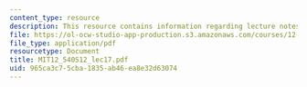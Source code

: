 ```yaml
---
content_type: resource
description: This resource contains information regarding lecture notes.
file: https://ol-ocw-studio-app-production.s3.amazonaws.com/courses/12-540-principles-of-the-global-positioning-system-spring-2012/965ca3c75cba1835ab46ea8e32d63074_MIT12_540S12_lec17.pdf
file_type: application/pdf
resourcetype: Document
title: MIT12_540S12_lec17.pdf
uid: 965ca3c7-5cba-1835-ab46-ea8e32d63074
---
```


